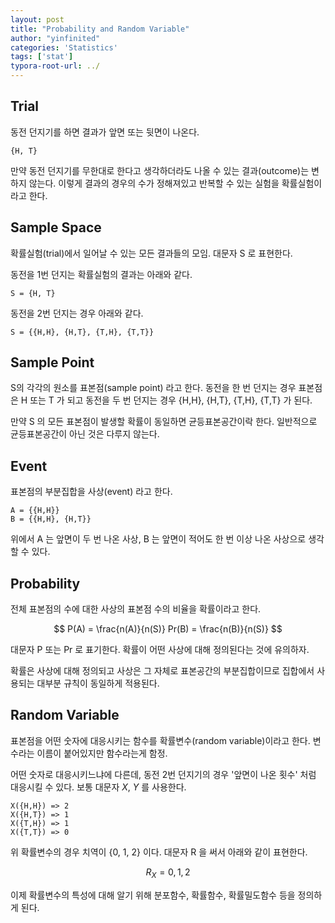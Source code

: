 ```yaml
---
layout: post
title: "Probability and Random Variable"
author: "yinfinited"
categories: 'Statistics'
tags: ['stat']
typora-root-url: ../
---
```


## Trial

동전 던지기를 하면 결과가 앞면 또는 뒷면이 나온다.

```
{H, T}
```

만약 동전 던지기를 무한대로 한다고 생각하더라도 나올 수 있는 결과(outcome)는 변하지 않는다. 이렇게 결과의 경우의 수가 정해져있고 반복할 수 있는 실험을 확률실험이라고 한다. 

## Sample Space

확률실험(trial)에서 일어날 수 있는 모든 결과들의 모임. 대문자 S 로 표현한다.

동전을 1번 던지는 확률실험의 결과는 아래와 같다.

```
S = {H, T}
```

동전을 2번 던지는 경우 아래와 같다.

```
S = {{H,H}, {H,T}, {T,H}, {T,T}} 
```

## Sample Point

S의 각각의 원소를 표본점(sample point) 라고 한다. 동전을 한 번 던지는 경우 표본점은 H 또는 T 가 되고 동전을 두 번 던지는 경우 {H,H}, {H,T}, {T,H}, {T,T} 가 된다.

만약 S 의 모든 표본점이 발생할 확률이 동일하면 균등표본공간이락 한다. 일반적으로 균등표본공간이 아닌 것은 다루지 않는다.

## Event

표본점의 부분집합을 사상(event) 라고 한다.

```
A = {{H,H}} 
B = {{H,H}, {H,T}} 
```

위에서 A 는 앞면이 두 번 나온 사상, B 는 앞면이 적어도 한 번 이상 나온 사상으로 생각할 수 있다.

## Probability

전체 표본점의 수에 대한 사상의 표본점 수의 비율을 확률이라고 한다.

$$
P(A) = \frac{n(A)}{n(S)}
Pr(B) = \frac{n(B)}{n(S)}
$$

대문자 P 또는 Pr 로 표기한다. 확률이 어떤 사상에 대해 정의된다는 것에 유의하자.

확률은 사상에 대해 정의되고 사상은 그 자체로 표본공간의 부분집합이므로 집합에서 사용되는 대부분 규칙이 동일하게 적용된다.

## Random Variable

표본점을 어떤 숫자에 대응시키는 함수를 확률변수(random variable)이라고 한다. 변수라는 이름이 붙어있지만 함수라는게 함정.

어떤 숫자로 대응시키느냐에 다른데, 동전 2번 던지기의 경우 '앞면이 나온 횟수' 처럼 대응시킬 수 있다. 보통 대문자 $X$, $Y$ 를 사용한다.

```
X({H,H}) => 2
X({H,T}) => 1
X({T,H}) => 1
X({T,T}) => 0
```

위 확률변수의 경우 치역이 {0, 1, 2} 이다. 대문자 R 을 써서 아래와 같이 표현한다.

$$
R_X = {0, 1, 2}
$$

이제 확률변수의 특성에 대해 알기 위해 분포함수, 확률함수, 확률밀도함수 등을 정의하게 된다.
